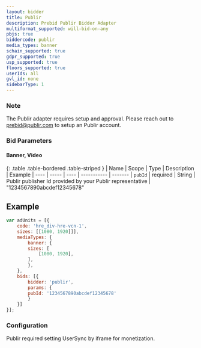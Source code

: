```yaml
---
layout: bidder
title: Publir
description: Prebid Publir Bidder Adapter
multiformat_supported: will-bid-on-any
pbjs: true
biddercode: publir
media_types: banner
schain_supported: true
gdpr_supported: true
usp_supported: true
floors_supported: true
userIds: all
gvl_id: none
sidebarType: 1
---
```


### Note

The Publir adapter requires setup and approval. Please reach out to prebid@publir.com to setup an Publir account.

### Bid Parameters

#### Banner, Video

{: .table .table-bordered .table-striped }
| Name | Scope | Type | Description | Example
| ---- | ----- | ---- | ----------- | -------
| `pubId` | required | String |  Publir publisher Id provided by your Publir representative  | "1234567890abcdef12345678"

## Example
```javascript
var adUnits = [{
    code: 'hre_div-hre-vcn-1',
    sizes: [[1080, 1920]]],
    mediaTypes: {
        banner: {
        sizes: [
            [1080, 1920],
        ],
        },
    },
    bids: [{
        bidder: 'publir',
        params: {
        pubId: '1234567890abcdef12345678'
        }
    }]
}];
```

### Configuration
Publir required setting UserSync by iframe for monetization.